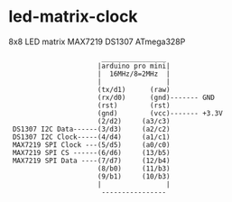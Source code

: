# led-matrix-clock
  8x8 LED matrix MAX7219 DS1307 ATmega328P

                           ________________ 
                          |arduino pro mini|
                          |  16MHz/8=2MHz  |
                          |                |
                          (tx/d1)      (raw)
                          (rx/d0)      (gnd)------- GND
                          (rst)        (rst)
                          (gnd)        (vcc)------- +3.3V
                          (2/d2)     (a3/c3)
     DS1307 I2C Data------(3/d3)     (a2/c2)
     DS1307 I2C Clock-----(4/d4)     (a1/c1)
     MAX7219 SPI Clock ---(5/d5)     (a0/c0)
     MAX7219 SPI CS ------(6/d6)     (13/b5)
     MAX7219 SPI Data ----(7/d7)     (12/b4)
                          (8/b0)     (11/b3)
                          (9/b1)     (10/b3)
                          |                |
                           ---------------- 
